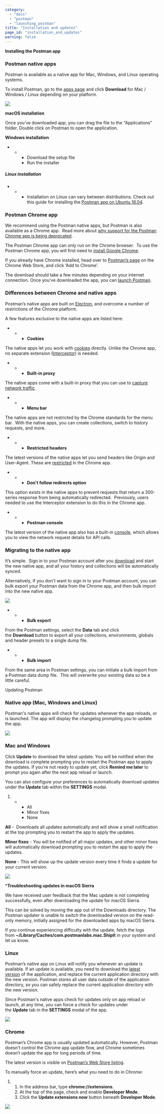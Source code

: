 ```yaml
---
category: 
  - "docs"
  - "postman"
  - "launching_postman"
title: "Installation and updates"
page_id: "installation_and_updates"
warning: false
---
```



**Installing the Postman app**

### **Postman native apps**

Postman is available as a native app for Mac, Windows, and Linux operating systems.

To install Postman, go to the [apps page](https://www.getpostman.com/apps) and click **Download** for Mac / Windows / Linux depending on your platform.

![](https://s3.amazonaws.com/postman-static-getpostman-com/postman-docs/59161734.png)

**macOS installation**

Once you’ve downloaded app, you can drag the file to the "Applications" folder. Double click on Postman to open the application.

**Windows installation**

*   *   *   Download the setup file
        *   Run the installer

##### Linux installation

*   *   *   Installation on Linux can vary between distributions. Check out this guide for installing the [Postman app on Ubuntu 16.04](https://blog.bluematador.com/posts/postman-how-to-install-on-ubuntu-1604/?utm_source=hootsuite&utm_medium=twitter&utm_campaign=).

### **Postman Chrome app**

We recommend using the Postman native apps, but Postman is also available as a Chrome app.  Read more about [why support for the Postman Chrome app is being deprecated](http://blog.getpostman.com/2017/03/14/going-native/).

The Postman Chrome app can only run on the Chrome browser.  To use the Postman Chrome app, you will first need to [install Google Chrome](http://www.google.com/chrome/).

If you already have Chrome installed, head over to [Postman’s page](https://chrome.google.com/webstore/detail/postman-rest-client-packa/fhbjgbiflinjbdggehcddcbncdddomop?hl=en) on the Chrome Web Store, and click ‘Add to Chrome’.

The download should take a few minutes depending on your internet connection. Once you’ve downloaded the app, you can [launch Postman](https://www.getpostman.com/docs/launch).

### Differences between Chrome and native apps

Postman’s native apps are built on [Electron](http://electron.atom.io/), and overcome a number of restrictions of the Chrome platform.

A few features exclusive to the native apps are listed here:

*   *   *   **Cookies**

The native apps let you work with [cookies](https://www.getpostman.com/docs/Cookies) directly. Unlike the Chrome app, no separate extension ([Interceptor](https://www.getpostman.com/docs/Interceptor+extension)) is needed.

*   *   *   **Built-in proxy**

The native apps come with a built-in proxy that you can use to [capture network traffic](https://www.getpostman.com/docs/Capturing+requests).

*   *   *   **Menu bar**

The native apps are not restricted by the Chrome standards for the menu bar.  With the native apps, you can create collections, switch to history requests, and more.

*   *   *   **Restricted headers**

The latest versions of the native apps let you send headers like Origin and User-Agent. These are [restricted](https://www.getpostman.com/docs/Restricted+Headers) in the Chrome app. 

*   *   *   **Don't follow redirects option**

This option exists in the native apps to prevent requests that return a 300-series response from being automatically redirected.  Previously, users needed to use the Interceptor extension to do this in the Chrome app.

*   *   *   **Postman console**

The latest version of the native app also has a built-in [console](https://www.getpostman.com/docs/Debugging+and+logs), which allows you to view the network request details for API calls.

### **Migrating to the native app**

It’s simple.  Sign in to your Postman account after you [download](https://www.getpostman.com/apps) and start the new native app, and all your history and collections will be automatically synced.

Alternatively, if you don't want to sign in to your Postman account, you can bulk export your Postman data from the Chrome app, and then bulk import into the new native app.

![](https://s3.amazonaws.com/postman-static-getpostman-com/postman-docs/59161744.png)  

*   *   *   **Bulk export**

From the Postman settings, select the **Data** tab and click the **Download** button to export all your collections, environments, globals and header presets to a single dump file.

*   *   *   **Bulk import**

From the same area in Postman settings, you can initiate a bulk import from a Postman data dump file.  This will overwrite your existing data so be a little careful.

Updating Postman

### **Native app (Mac, Windows and Linux)**

Postman's native apps will check for updates whenever the app reloads, or is launched. The app will display the changelog prompting you to update the app. 

![](https://s3.amazonaws.com/postman-static-getpostman-com/postman-docs/59161812.png)

### Mac and Windows

Click **Update** to download the latest update. You will be notified when the download is complete prompting you to restart the Postman app to apply the updates. If you're not ready to update yet, click **Remind me later** to prompt you again after the next app reload or launch.

You can also configure your preferences to automatically download updates under the **Update** tab within the **SETTINGS** modal.

1.  *   *   All
        *   Minor fixes
        *   None

**All** -  Downloads all updates automatically and will show a small notification at the top prompting you to restart the app to apply the updates.

**Minor fixes** - You will be notified of all major updates, and other minor fixes will automatically download prompting you to restart the app to apply the updates.

**None** - This will show up the update version every time it finds a update for your current version. 

![](https://s3.amazonaws.com/postman-static-getpostman-com/postman-docs/59161823.png)

***Troubleshooting updates in macOS Sierra**

We have received user feedback that the Mac update is not completing successfully, even after downloading the update for macOS Sierra.

This can be solved by moving the app out of the Downloads directory. The Postman updater is unable to switch the downloaded version on the read-only memory, initially assigned for the downloaded apps by macOS Sierra.  

If you continue experiencing difficulty with the update, fetch the logs from **~/Library/Caches/com.postmanlabs.mac.ShipIt** in your system and let us know.

### **Linux**

Postman’s native app on Linux will notify you whenever an update is available. If an update is available, you need to download the [latest version](https://www.getpostman.com/apps) of the application, and replace the current application directory with the new version. Postman stores all user data outside of the application directory, so you can safely replace the current application directory with the new version.  

Since Postman's native apps check for updates only on app reload or launch, at any time, you can force a check for updates under the **Update** tab in the **SETTINGS** modal of the app. 

![](https://s3.amazonaws.com/postman-static-getpostman-com/postman-docs/59161839.png)

### **Chrome**

Postman’s Chrome app is usually updated automatically. However, Postman doesn't control the Chrome app update flow, and Chrome sometimes doesn’t update the app for long periods of time.

The latest version is visible on [Postman’s Web Store listing](https://chrome.google.com/webstore/detail/fhbjgbiflinjbdggehcddcbncdddomop?hl=en).

To manually force an update, here’s what you need to do in Chrome:

1.  1.  In the address bar, type **<a>chrome://extensions</a>**.
    2.  At the top of the page, check and enable **Developer Mode**.
    3.  Click the **Update extensions now** button beneath **Developer Mode**.

**![](https://s3.amazonaws.com/postman-static-getpostman-com/postman-docs/58280741.png)**
